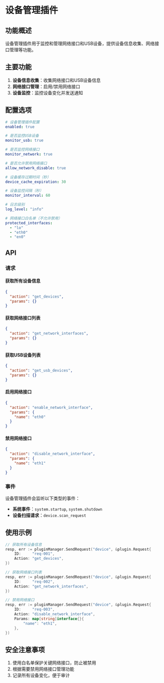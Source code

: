 # 设备管理插件

## 功能概述

设备管理插件用于监控和管理网络接口和USB设备，提供设备信息收集、网络接口管理等功能。

## 主要功能

1. **设备信息收集**：收集网络接口和USB设备信息
2. **网络接口管理**：启用/禁用网络接口
3. **设备监控**：监控设备变化并发送通知

## 配置选项

```yaml
# 设备管理插件配置
enabled: true

# 是否监控USB设备
monitor_usb: true

# 是否监控网络接口
monitor_network: true

# 是否允许禁用网络接口
allow_network_disable: true

# 设备缓存过期时间（秒）
device_cache_expiration: 30

# 设备监控间隔（秒）
monitor_interval: 60

# 日志级别
log_level: "info"

# 网络接口白名单（不允许禁用）
protected_interfaces:
  - "lo"
  - "eth0"
  - "en0"
```

## API

### 请求

#### 获取所有设备信息

```json
{
  "action": "get_devices",
  "params": {}
}
```

#### 获取网络接口列表

```json
{
  "action": "get_network_interfaces",
  "params": {}
}
```

#### 获取USB设备列表

```json
{
  "action": "get_usb_devices",
  "params": {}
}
```

#### 启用网络接口

```json
{
  "action": "enable_network_interface",
  "params": {
    "name": "eth0"
  }
}
```

#### 禁用网络接口

```json
{
  "action": "disable_network_interface",
  "params": {
    "name": "eth1"
  }
}
```

### 事件

设备管理插件会监听以下类型的事件：

- **系统事件**：`system.startup`, `system.shutdown`
- **设备扫描请求**：`device.scan_request`

## 使用示例

```go
// 获取所有设备信息
resp, err := pluginManager.SendRequest("device", &plugin.Request{
    ID:     "req-001",
    Action: "get_devices",
})

// 获取网络接口列表
resp, err := pluginManager.SendRequest("device", &plugin.Request{
    ID:     "req-002",
    Action: "get_network_interfaces",
})

// 禁用网络接口
resp, err := pluginManager.SendRequest("device", &plugin.Request{
    ID:     "req-003",
    Action: "disable_network_interface",
    Params: map[string]interface{}{
        "name": "eth1",
    },
})
```

## 安全注意事项

1. 使用白名单保护关键网络接口，防止被禁用
2. 根据需要禁用网络接口管理功能
3. 记录所有设备变化，便于审计
